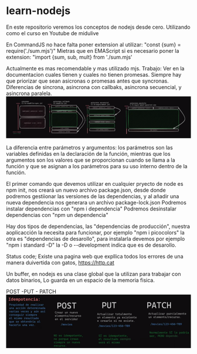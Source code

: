 # learn-nodejs
En este repositorio veremos los conceptos de nodejs desde cero.  Utilizando como el curso en Youtube de midulive

En CommandJS no hace falta poner extension al utilizar:
"const {sum} = require('./sum.mjs')"
Mietras que en EMAScript si es necesario poner la extension:
"import {sum, sub, mult} from './sum.mjs'

Actualmente es mas recomendable y mas utilizado mjs.
Trabajo: Ver en la documentacion cuales tienen y cuales no tienen promesas.
Siempre hay que priorizar que sean asicronas o promesas antes que syncronas.
Diferencias de sincrona, asincrona con callbaks, asincrona secuencial, y asincrona paralela.
![SyncYAsync](sync-asyncCallbaks-astncSecuencial-parallel.png)

La diferencia entre parámetros y argumentos: los parámetros son las variables
definidas en la declaración de la función, mientras que los argumentos son los
valores que se proporcionan cuando se llama a la función y que se asignan a los
parámetros para su uso interno dentro de la función.

El primer comando que devemos utilizar en cualquier pryecto de node es npm init, nos creará
un nuevo archivo package.json, desde donde podremos gestiionar las versiones de las dependencias,
y al añadir una nueva dependencia nos generara un archivo package-lock.json
Podremos instalar dependencias con "npm i dependencia"
Podremos desinstalar dependencias con "npm un dependencia"

Hay dos tipos de dependencias, las "dependencias de producción", nuestra aoplicacción la
necesita para funcionar, por ejemplo "npm i picocolors"
la otra es "dependencias de desarollo", para instalarla devemos por
ejemplo "npm i standard -D" la -D o --development indica que es de desarollo.

Status code;
Existe una pagina web que expllica todos los errores de una manera duivertida con gatos,
https://http.cat

Un buffer, en nodejs es una clase global que la utilizan para trabajar con datos binarios,
Lo guarda en un espacio de la memoria fisica.

POST -PUT - PATCH
![post-put-patch](post-put-patch.png)
